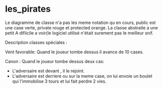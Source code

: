 # les_pirates

Le diagramme de classe n'a pas les meme notation qu en cours, public est une case verte, private rouge et protected orange.
La classe abstraite a une petit A difiicile a voir(le logiciel utilisé n'était surement pas le meilleur snif.

Description classes spéciales :

Vent favorable: Quand le joueur tombe dessus il avance de 10 cases.

Canon : Quand le joueur tombe dessus deux cas:
- L'adversaire est devant , il le rejoint.
- L'adversaire est derriere ou sur la meme case, on lui envoie un boulet qui l'immobilise 3 tours et lui fait perdre 2 vies.

